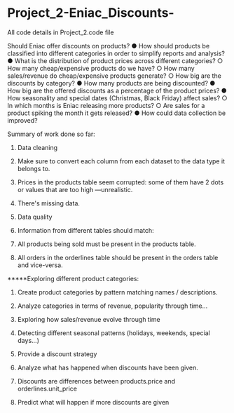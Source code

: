 # Project_2-Eniac_Discounts-


All code details in Project_2.code file

Should Eniac offer discounts on products?
● How should products be classified into different categories in order to simplify reports
and analysis?
● What is the distribution of product prices across different categories?
○ How many cheap/expensive products do we have?
○ How many sales/revenue do cheap/expensive products generate?
○ How big are the discounts by category?
● How many products are being discounted?
● How big are the offered discounts as a percentage of the product prices?
● How seasonality and special dates (Christmas, Black Friday) affect sales?
○ In which months is Eniac releasing more products?
○ Are sales for a product spiking the month it gets released?
● How could data collection be improved?

Summary of work done so far:

1. Data cleaning
1. Make sure to convert each column from each dataset to the data type it belongs
to.
2. Prices in the products table seem corrupted: some of them have 2 dots or values
that are too high —unrealistic.
3. There's missing data.
2. Data quality
1. Information from different tables should match:
1. All products being sold must be present in the products table.

2. All orders in the orderlines table should be present in the orders table and
vice-versa.


*****Exploring different product categories:
1. Create product categories by pattern matching names / descriptions.
2. Analyze categories in terms of revenue, popularity through time...
3. Exploring how sales/revenue evolve through time
4. Detecting different seasonal patterns (holidays, weekends, special days...)

3. Provide a discount strategy
1. Analyze what has happened when discounts have been given.
1. Discounts are differences between products.price and
orderlines.unit_price

2. Predict what will happen if more discounts are given
